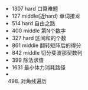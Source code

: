 * 1307 hard 口算难题
* 127 middle(近hard)  单词接龙
* 514 hard 自由之路
* 400 middle 第N个数字
* 327 hard 区间和的个数
* 861 middle 翻转矩阵后的得分
* 842 middle 切分斐波那契数列
* 399 除法求值
* 1631 最小体力消耗路径
* 498. 对角线遍历